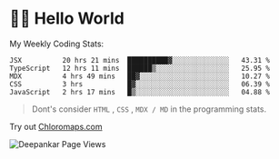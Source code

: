 # 👋🏽 Hello World 

<!--![Deepankar's github stats](https://github-readme-stats.vercel.app/api?username=Deep-Codes&count_private=true&show_icons=true&theme=radical)-->
My Weekly Coding Stats:

<!--START_SECTION:waka-->
```text
JSX          20 hrs 21 mins  ██████████▓░░░░░░░░░░░░░░   43.31 % 
TypeScript   12 hrs 11 mins  ██████▒░░░░░░░░░░░░░░░░░░   25.95 % 
MDX          4 hrs 49 mins   ██▓░░░░░░░░░░░░░░░░░░░░░░   10.27 % 
CSS          3 hrs           █▓░░░░░░░░░░░░░░░░░░░░░░░   06.39 % 
JavaScript   2 hrs 17 mins   █▒░░░░░░░░░░░░░░░░░░░░░░░   04.88 % 
```
<!--END_SECTION:waka-->

> Dont's consider `HTML` , `CSS` , `MDX / MD` in the programming stats.

Try out [Chloromaps.com](https://www.chloromaps.com/)

<p align="left"> <img src="https://komarev.com/ghpvc/?username=Deep-Codes&label=Views&color=blue&style=plastic" alt="Deepankar Page Views" /> </p>
